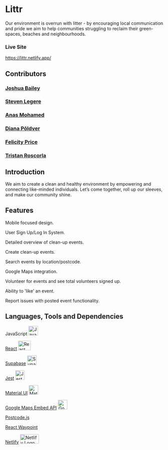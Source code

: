 # Littr
Our environment is overrun with litter - by encouraging local communication and pride we aim to help communities struggling to reclaim their green-spaces, beaches and neighbourhoods.

### Live Site
https://littr.netlify.app/

## Contributors
### [Joshua Bailey](https://www.linkedin.com/in/jojabailey/)
### [Steven Legere](https://www.linkedin.com/in/steven-legere-6b973476/)
### [Anas Mohamed](https://www.linkedin.com/in/anas-mohamed-b90410189/)
### [Diana Põldver](https://www.linkedin.com/in/dianapoldver/)
### [Felicity Price](https://www.linkedin.com/in/felicity-price-a92a5326a/)
### [Tristan Roscorla](https://www.linkedin.com/in/tristan-roscorla/)

## Introduction
We aim to create a clean and healthy environment by empowering and connecting like-minded individuals. Let’s come together, roll up our sleeves, and make our community shine.

## Features
Mobile focused design.

User Sign Up/Log In System.

Detailed overview of clean-up events.

Create clean-up events.

Search events by location/postcode.

Google Maps integration.

Volunteer for events and see total volunteers signed up.

Ability to 'like' an event.

Report issues with posted event functionality.

## Languages, Tools and Dependencies
JavaScript <img src="https://upload.wikimedia.org/wikipedia/commons/thumb/6/6a/JavaScript-logo.png/240px-JavaScript-logo.png" alt="JavaScript Logo" width="30" height="30">

[React](https://react.dev/) <img src="https://upload.wikimedia.org/wikipedia/commons/thumb/a/a7/React-icon.svg/1024px-React-icon.svg.png" alt="React Logo" width="40" height="30">

[Supabase](https://supabase.com/) <img src="https://d2eip9sf3oo6c2.cloudfront.net/tags/images/000/001/299/square_480/supabase-logo-icon_1.png" alt="Supabase Logo" width="30" height="30">

[Jest](https://www.npmjs.com/package/jest) <img src="https://docs.knapsackpro.com/images/blog/posts/run-jest-on-github-actions-with-parallelization/jest.png" alt="Jest Logo" width="30" height="30">

[Material UI](https://mui.com/) <img src="https://v4.mui.com/static/logo_raw.svg" alt="Material UI Logo" width="30" height="30">

[Google Maps Embed API](https://developers.google.com/maps/documentation/embed/get-started) <img src="https://play-lh.googleusercontent.com/Kf8WTct65hFJxBUDm5E-EpYsiDoLQiGGbnuyP6HBNax43YShXti9THPon1YKB6zPYpA" alt="Google Logo" width="30" height="30">

[Postcode.js](https://www.npmjs.com/package/postcode)

[React Waypoint](https://www.npmjs.com/package/react-waypoint)

[Netlify](https://www.netlify.com/) <img src="https://upload.wikimedia.org/wikipedia/commons/thumb/9/97/Netlify_logo_%282%29.svg/1920px-Netlify_logo_%282%29.svg.png" alt="Netlify Logo" width="60" height="30">